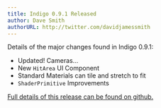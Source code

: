 ```yaml
---
title: Indigo 0.9.1 Released
author: Dave Smith
authorURL: http://twitter.com/davidjamessmith
---
```


Details of the major changes found in Indigo 0.9.1:

- Updated! Cameras...
- New `HitArea` UI Component
- Standard Materials can tile and stretch to fit
- `ShaderPrimitive` Improvements

[Full details of this release can be found on github.](https://github.com/PurpleKingdomGames/indigo/releases/tag/v0.9.0)
